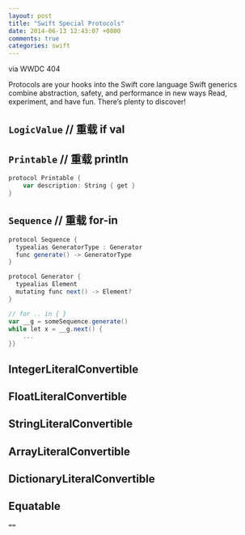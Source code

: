 ```yaml
---
layout: post
title: "Swift Special Protocols"
date: 2014-06-13 12:43:07 +0800
comments: true
categories: swift
---
```


via WWDC 404 

Protocols are your hooks into the Swift core language
Swift generics combine abstraction, safety, and performance in new ways
Read, experiment, and have fun. There’s plenty to discover!

## ``LogicValue`` // 重载 if val

## ``Printable`` // 重载 println
```scala
protocol Printable {
    var description: String { get }
}
```

## ``Sequence`` // 重载 for-in

```scala
protocol Sequence {
  typealias GeneratorType : Generator
  func generate() -> GeneratorType
}

protocol Generator {
  typealias Element
  mutating func next() -> Element?
}
```

```scala
// for .. in { }
var __g = someSequence.generate()
while let x = __g.next() {
    ...
}}
```
## IntegerLiteralConvertible
## FloatLiteralConvertible
## StringLiteralConvertible
## ArrayLiteralConvertible
## DictionaryLiteralConvertible

## Equatable

``==``

